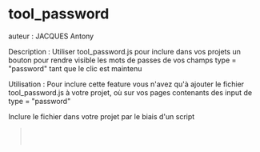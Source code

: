 # tool_password

auteur : JACQUES Antony

Description : Utiliser tool_password.js pour inclure dans vos projets un bouton pour rendre visible les mots de passes de vos champs type = "password" tant que le clic est maintenu 

Utilisation : Pour inclure cette feature vous n'avez qu'à ajouter le fichier tool_password.js à votre projet, où sur vos pages contenants des input de type = "password"

Inclure le fichier dans votre projet par le biais d'un script<br> 
<BLOCKQUOTE> <script type="text/javascript" src="https://code.jquery.com/jquery-3.3.1.min.js "></script><br> 
 <script type="text/javascript"><br> 
$(document).ready(function()<br> 
{<br> 
$.get( "https://raw.githubusercontent.com/Shycin/tool_password/master/tool_password.js", function( data ) {<br> 
$("body").prepend("<script>"+data+"<\/script>");<br> 
});<br> 
});<br> 
</script><br> 
